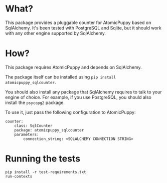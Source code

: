 What?
=============

This package provides a pluggable counter for AtomicPuppy based on SqlAlchemy.
It's been tested with PostgreSQL and Sqlite, but it should work with any other engine supported by SqlAlchemy.


How?
=============

This package requires AtomicPuppy and depends on SqlAlchemy.

The package itself can be installed using `pip install atomicpuppy_sqlcounter`.

You should also install any package that SqlAlchemy requires to talk to your engine of choice.
For example, if you use PostgreSQL, you should also install the `psycopg2` package.

To use it, just pass the following configuration to AtomicPuppy:

```
counter:
    class: SqlCounter
    package: atomicpuppy_sqlcounter
    parameters:
        connection_string: <SQLALCHEMY CONNECTION STRING>
```


Running the tests
=============

```
pip install -r test-requirements.txt
run-contexts
```
